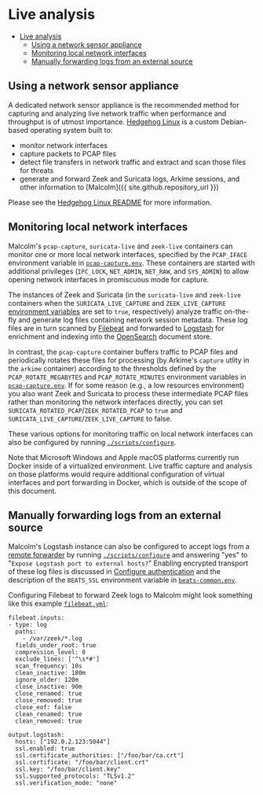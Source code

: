 # <a name="LiveAnalysis"></a>Live analysis

* [Live analysis](#LiveAnalysis)
    - [Using a network sensor appliance](#Hedgehog)
    - [Monitoring local network interfaces](#LocalPCAP)
    - [Manually forwarding logs from an external source](#ExternalForward)

## <a name="Hedgehog"></a>Using a network sensor appliance

A dedicated network sensor appliance is the recommended method for capturing and analyzing live network traffic when performance and throughput is of utmost importance. [Hedgehog Linux](hedgehog.md) is a custom Debian-based operating system built to:

* monitor network interfaces
* capture packets to PCAP files
* detect file transfers in network traffic and extract and scan those files for threats
* generate and forward Zeek and Suricata logs, Arkime sessions, and other information to [Malcolm]({{ site.github.repository_url }})

Please see the [Hedgehog Linux README](hedgehog.md) for more information.

## <a name="LocalPCAP"></a>Monitoring local network interfaces

Malcolm's `pcap-capture`, `suricata-live` and `zeek-live` containers can monitor one or more local network interfaces, specified by the `PCAP_IFACE` environment variable in [`pcap-capture.env`](malcolm-config.md#MalcolmConfigEnvVars). These containers are started with additional privileges (`IPC_LOCK`, `NET_ADMIN`, `NET_RAW`, and `SYS_ADMIN`) to allow opening network interfaces in promiscuous mode for capture.

The instances of Zeek and Suricata (in the `suricata-live` and `zeek-live` containers when the `SURICATA_LIVE_CAPTURE` and `ZEEK_LIVE_CAPTURE` [environment variables](malcolm-config.md#MalcolmConfigEnvVars) are set to `true`, respectively) analyze traffic on-the-fly and generate log files containing network session metadata. These log files are in turn scanned by [Filebeat](https://www.elastic.co/products/beats/filebeat) and forwarded to [Logstash](https://www.elastic.co/products/logstash) for enrichment and indexing into the [OpenSearch](https://opensearch.org/) document store.

In contrast, the `pcap-capture` container buffers traffic to PCAP files and periodically rotates these files for processing (by Arkime's `capture` utlity in the `arkime` container) according to the thresholds defined by the `PCAP_ROTATE_MEGABYTES` and `PCAP_ROTATE_MINUTES` environment variables in [`pcap-capture.env`](malcolm-config.md#MalcolmConfigEnvVars). If for some reason (e.g., a low resources environment) you also want Zeek and Suricata to process these intermediate PCAP files rather than monitoring the network interfaces directly, you can set `SURICATA_ROTATED_PCAP`/`ZEEK_ROTATED_PCAP` to `true` and `SURICATA_LIVE_CAPTURE`/`ZEEK_LIVE_CAPTURE` to false.

These various options for monitoring traffic on local network interfaces can also be configured by running [`./scripts/configure`](malcolm-config.md#ConfigAndTuning).

Note that Microsoft Windows and Apple macOS platforms currently run Docker inside of a virtualized environment. Live traffic capture and analysis on those platforms would require additional configuration of virtual interfaces and port forwarding in Docker, which is outside of the scope of this document.

## <a name="ExternalForward"></a>Manually forwarding logs from an external source

Malcolm's Logstash instance can also be configured to accept logs from a [remote forwarder](https://www.elastic.co/products/beats/filebeat) by running [`./scripts/configure`](malcolm-config.md#ConfigAndTuning) and answering "yes" to "`Expose Logstash port to external hosts?`" Enabling encrypted transport of these log files is discussed in [Configure authentication](authsetup.md#AuthSetup) and the description of the `BEATS_SSL` environment variable in [`beats-common.env`](malcolm-config.md#MalcolmConfigEnvVars).

Configuring Filebeat to forward Zeek logs to Malcolm might look something like this example [`filebeat.yml`](https://www.elastic.co/guide/en/beats/filebeat/current/filebeat-reference-yml.html):
```
filebeat.inputs:
- type: log
  paths:
    - /var/zeek/*.log
  fields_under_root: true
  compression_level: 0
  exclude_lines: ['^\s*#']
  scan_frequency: 10s
  clean_inactive: 180m
  ignore_older: 120m
  close_inactive: 90m
  close_renamed: true
  close_removed: true
  close_eof: false
  clean_renamed: true
  clean_removed: true

output.logstash:
  hosts: ["192.0.2.123:5044"]
  ssl.enabled: true
  ssl.certificate_authorities: ["/foo/bar/ca.crt"]
  ssl.certificate: "/foo/bar/client.crt"
  ssl.key: "/foo/bar/client.key"
  ssl.supported_protocols: "TLSv1.2"
  ssl.verification_mode: "none"
```